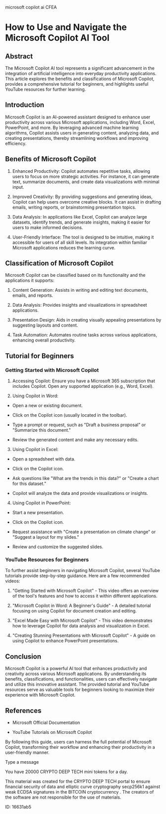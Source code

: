 microsoft copilot ai CFEA
# How to Use and Navigate the Microsoft Copilot AI Tool



## Abstract



The Microsoft Copilot AI tool represents a significant advancement in the integration of artificial intelligence into everyday productivity applications. This article explores the benefits and classifications of Microsoft Copilot, provides a comprehensive tutorial for beginners, and highlights useful YouTube resources for further learning.



## Introduction



Microsoft Copilot is an AI-powered assistant designed to enhance user productivity across various Microsoft applications, including Word, Excel, PowerPoint, and more. By leveraging advanced machine learning algorithms, Copilot assists users in generating content, analyzing data, and creating presentations, thereby streamlining workflows and improving efficiency.



## Benefits of Microsoft Copilot



1. Enhanced Productivity: Copilot automates repetitive tasks, allowing users to focus on more strategic activities. For instance, it can generate text, summarize documents, and create data visualizations with minimal input.



2. Improved Creativity: By providing suggestions and generating ideas, Copilot can help users overcome creative blocks. It can assist in drafting emails, writing reports, or brainstorming presentation topics.



3. Data Analysis: In applications like Excel, Copilot can analyze large datasets, identify trends, and generate insights, making it easier for users to make informed decisions.



4. User-Friendly Interface: The tool is designed to be intuitive, making it accessible for users of all skill levels. Its integration within familiar Microsoft applications reduces the learning curve.



## Classification of Microsoft Copilot



Microsoft Copilot can be classified based on its functionality and the applications it supports:



1. Content Generation: Assists in writing and editing text documents, emails, and reports.

2. Data Analysis: Provides insights and visualizations in spreadsheet applications.

3. Presentation Design: Aids in creating visually appealing presentations by suggesting layouts and content.

4. Task Automation: Automates routine tasks across various applications, enhancing overall productivity.



## Tutorial for Beginners



### Getting Started with Microsoft Copilot



1. Accessing Copilot: Ensure you have a Microsoft 365 subscription that includes Copilot. Open any supported application (e.g., Word, Excel).



2. Using Copilot in Word:

- Open a new or existing document.

- Click on the Copilot icon (usually located in the toolbar).

- Type a prompt or request, such as "Draft a business proposal" or "Summarize this document."

- Review the generated content and make any necessary edits.



3. Using Copilot in Excel:

- Open a spreadsheet with data.

- Click on the Copilot icon.

- Ask questions like "What are the trends in this data?" or "Create a chart for this dataset."

- Copilot will analyze the data and provide visualizations or insights.



4. Using Copilot in PowerPoint:

- Start a new presentation.

- Click on the Copilot icon.

- Request assistance with "Create a presentation on climate change" or "Suggest a layout for my slides."

- Review and customize the suggested slides.



### YouTube Resources for Beginners



To further assist beginners in navigating Microsoft Copilot, several YouTube tutorials provide step-by-step guidance. Here are a few recommended videos:



1. "Getting Started with Microsoft Copilot" - This video offers an overview of the tool's features and how to access it within different applications.

2. "Microsoft Copilot in Word: A Beginner's Guide" - A detailed tutorial focusing on using Copilot for document creation and editing.

3. "Excel Made Easy with Microsoft Copilot" - This video demonstrates how to leverage Copilot for data analysis and visualization in Excel.

4. "Creating Stunning Presentations with Microsoft Copilot" - A guide on using Copilot to enhance PowerPoint presentations.



## Conclusion



Microsoft Copilot is a powerful AI tool that enhances productivity and creativity across various Microsoft applications. By understanding its benefits, classifications, and functionalities, users can effectively navigate and utilize this innovative assistant. The provided tutorial and YouTube resources serve as valuable tools for beginners looking to maximize their experience with Microsoft Copilot.



## References



- Microsoft Official Documentation

- YouTube Tutorials on Microsoft Copilot



By following this guide, users can harness the full potential of Microsoft Copilot, transforming their workflow and enhancing their productivity in a user-friendly manner.



Type a message

You have 20000 CRYPTO DEEP TECH mini tokens for a day.


This material was created for the  CRYPTO DEEP TECH portal  to ensure financial security of data and elliptic curve cryptography  secp256k1 against weak ECDSA  signatures   in the  BITCOIN cryptocurrency . The creators of the software are not responsible for the use of materials.

 ID: 16631ab5
